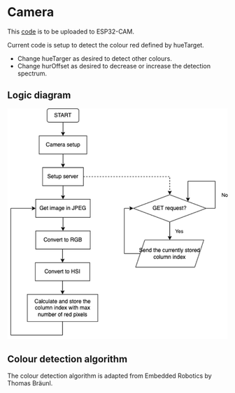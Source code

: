 # Camera
This [code](./esp32Cam.ino) is to be uploaded to ESP32-CAM.

Current code is setup to detect the colour red defined by hueTarget. 
- Change hueTarger as desired to detect other colours.
- Change hurOffset as desired to decrease or increase the detection spectrum.

## Logic diagram
![camera](../imgs/cam.png)

## Colour detection algorithm
The colour detection algorithm is adapted from Embedded Robotics by Thomas Bräunl.
